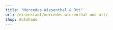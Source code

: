 ```yaml
---
title: "Mercedes Wiesenthal & Ott"
url: /eisenstadt/mercedes-wiesenthal-und-ott/
shop: Autohaus
---
```

